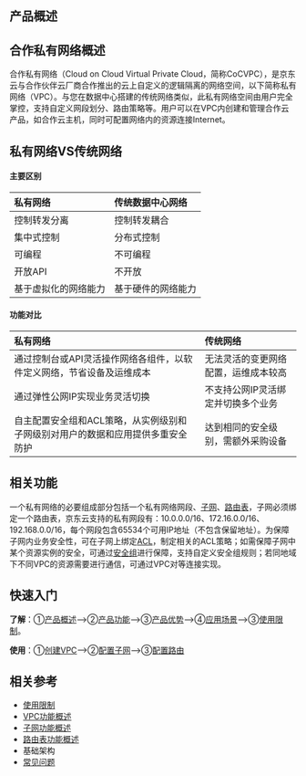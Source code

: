 ## 产品概述

## 合作私有网络概述

合作私有网络（Cloud on Cloud Virtual Private Cloud，简称CoCVPC），是京东云与合作伙伴云厂商合作推出的云上自定义的逻辑隔离的网络空间，以下简称私有网络（VPC）。与您在数据中心搭建的传统网络类似，此私有网络空间由用户完全掌控，支持自定义网段划分、路由策略等。用户可以在VPC内创建和管理合作云产品，如合作云主机，同时可配置网络内的资源连接Internet。


## 私有网络VS传统网络

#### 主要区别

| 私有网络             | 传统数据中心网络   |
|:-------------------- |:------------------ |
| 控制转发分离         | 控制转发耦合       |
| 集中式控制           | 分布式控制         |
| 可编程               | 不可编程           |
| 开放API              | 不开放             |
| 基于虚拟化的网络能力 | 基于硬件的网络能力 |



#### 功能对比

| 私有网络                               | 传统网络                             |
|:----------------------- |:----------------------------------- |
| 通过控制台或API灵活操作网络各组件，以软件定义网络，节省设备及运维成本 | 无法灵活的变更网络配置，运维成本较高 |
| 通过弹性公网IP实现业务灵活切换                               | 不支持公网IP灵活绑定并切换多个业务   |
| 自主配置安全组和ACL策略，从实例级别和子网级别对用户的数据和应用提供多重安全防护 | 达到相同的安全级别，需额外采购设备   |

## 相关功能
一个私有网络的必要组成部分包括一个私有网络网段、[子网](Features/Subnet-Features.md)、[路由表](Features/Route-Table-Features.md)，子网必须绑定一个路由表，京东云支持的私有网段有：10.0.0.0/16、172.16.0.0/16、192.168.0.0/16，每个网段包含65534个可用IP地址（不包含保留地址）。为保障子网内业务安全性，可在子网上绑定[ACL](Features/Network-ACL-Features.md)，制定相关的ACL策略；如需保障子网中某个资源实例的安全，可通过[安全组](Features/Security-Group-Features.md)进行保障，支持自定义安全组规则；若同地域下不同VPC的资源需要进行通信，可通过VPC对等连接实现。
 

## 快速入门

**了解**：①[产品概述](Product-Overview.md)——>②[产品功能](Features/VPC-Features.md)——>③[产品优势](Benefits.md)——>④[应用场景](Application-Scenarios/Basic-Business-Into-Cloud.md)——>③[使用限制](Restrictions.md)。

**使用**：①[创建VPC](../Operation-Guide/VPC-Configuration.md)——>②[配置子网](../Operation-Guide/Subnet-Configuration.md)——>③[配置路由](../Operation-Guide/Route-Table-Configuration.md)



## 相关参考

- [使用限制](Restrictions.md)
- [VPC功能概述](Features/VPC-Features.md)
- [子网功能概述](Features/Subnet-Features.md)
- [路由表功能概述](Features/Route-Table-Features.md)
- 基础架构
- [常见问题](../FAQ/FAQ.md)
